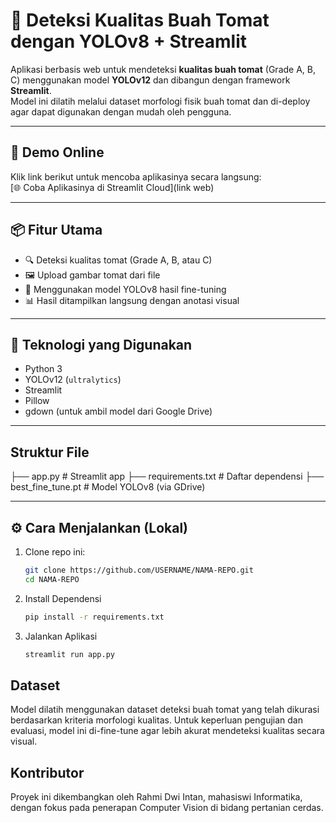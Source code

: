 # 🍅 Deteksi Kualitas Buah Tomat dengan YOLOv8 + Streamlit

Aplikasi berbasis web untuk mendeteksi **kualitas buah tomat** (Grade A, B, C) menggunakan model **YOLOv12** dan dibangun dengan framework **Streamlit**.  
Model ini dilatih melalui dataset morfologi fisik buah tomat dan di-deploy agar dapat digunakan dengan mudah oleh pengguna.

---

## 🚀 Demo Online
Klik link berikut untuk mencoba aplikasinya secara langsung:  
[🌐 Coba Aplikasinya di Streamlit Cloud](link web)

---

## 📦 Fitur Utama

- 🔍 Deteksi kualitas tomat (Grade A, B, atau C)
- 🖼️ Upload gambar tomat dari file
- 🤖 Menggunakan model YOLOv8 hasil fine-tuning
- 📊 Hasil ditampilkan langsung dengan anotasi visual

---

## 🧠 Teknologi yang Digunakan

- Python 3
- YOLOv12 (`ultralytics`)
- Streamlit
- Pillow
- gdown (untuk ambil model dari Google Drive)

---

## Struktur File
├── app.py # Streamlit app
├── requirements.txt # Daftar dependensi
├── best_fine_tune.pt # Model YOLOv8 (via GDrive)


---

## ⚙️ Cara Menjalankan (Lokal)

1. Clone repo ini:
   ```bash
   git clone https://github.com/USERNAME/NAMA-REPO.git
   cd NAMA-REPO

2. Install Dependensi
   ```bash
   pip install -r requirements.txt

4. Jalankan Aplikasi
   ```bash
   streamlit run app.py

## Dataset
Model dilatih menggunakan dataset deteksi buah tomat yang telah dikurasi berdasarkan kriteria morfologi kualitas.
Untuk keperluan pengujian dan evaluasi, model ini di-fine-tune agar lebih akurat mendeteksi kualitas secara visual.

## Kontributor
Proyek ini dikembangkan oleh Rahmi Dwi Intan, mahasiswi Informatika, dengan fokus pada penerapan Computer Vision di bidang pertanian cerdas.
